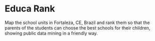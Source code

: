 # Educa Rank

Map the school units in Fortaleza, CE, Brazil and rank them so that the parents of the students can choose the best schools for their children, showing public data mining in a friendly way.

